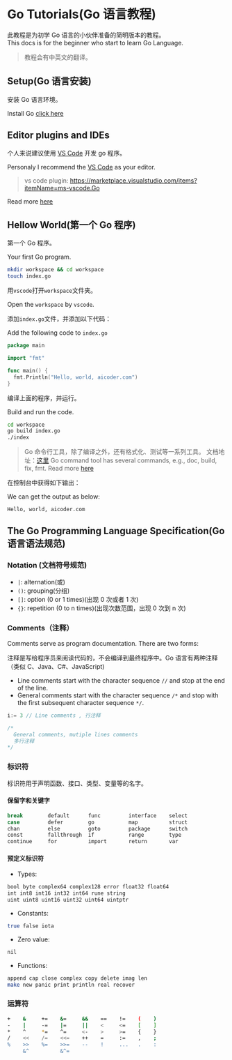 # Go Tutorials(Go 语言教程)

此教程是为初学 Go 语言的小伙伴准备的简明版本的教程。  
This docs is for the beginner who start to learn Go Language.

> 教程会有中英文的翻译。

## Setup(Go 语言安装)

安装 Go 语言环境。

Install Go [click here](https://golang.org/doc/install)

## Editor plugins and IDEs

个人来说建议使用 [VS Code](https://code.visualstudio.com/) 开发 go 程序。

Personaly I recommend the [VS Code](https://code.visualstudio.com/) as your editor.

> vs code plugin: https://marketplace.visualstudio.com/items?itemName=ms-vscode.Go

Read more [here](https://golang.org/doc/editors.html)

## Hellow World(第一个 Go 程序)

第一个 Go 程序。

Your first Go program.

```sh
mkdir workspace && cd workspace
touch index.go
```

用`vscode`打开`workspace`文件夹。

Open the `workspace` by `vscode`.

添加`index.go`文件，并添加以下代码：

Add the following code to `index.go`

```go
package main

import "fmt"

func main() {
  fmt.Println("Hello, world, aicoder.com")
}
```

编译上面的程序，并运行。

Build and run the code.

```sh
cd workspace
go build index.go
./index
```

> Go 命令行工具，除了编译之外，还有格式化、测试等一系列工具。 文档地址：[这里](https://golang.org/doc/cmd)
> Go command tool has several commands, e.g., doc, build, fix, fmt. Read more [here](https://golang.org/doc/cmd)

在控制台中获得如下输出：

We can get the output as below:

```sh
Hello, world, aicoder.com
```

## The Go Programming Language Specification(Go 语言语法规范)

### Notation (文档符号规范)

- `|`: alternation(或)
- `()`: grouping(分组)
- `[]`: option (0 or 1 times)(出现 0 次或者 1 次)
- `{}`: repetition (0 to n times)(出现次数范围，出现 0 次到 n 次)

### Comments（注释）

Comments serve as program documentation. There are two forms:

注释是写给程序员来阅读代码的，不会编译到最终程序中。Go 语言有两种注释（类似 C、Java、C#、JavaScript)

- Line comments start with the character sequence `//` and stop at the end of the line.
- General comments start with the character sequence `/*` and stop with the first subsequent character sequence `*/`.

```go
i:= 3 // Line comments , 行注释

/*
  General comments, mutiple lines comments
  多行注释
*/
```

### 标识符

标识符用于声明函数、接口、类型、变量等的名字。

#### 保留字和关键字

```sh
break        default      func         interface    select
case         defer        go           map          struct
chan         else         goto         package      switch
const        fallthrough  if           range        type
continue     for          import       return       var
```

#### 预定义标识符

- Types:

```sh
bool byte complex64 complex128 error float32 float64
int int8 int16 int32 int64 rune string
uint uint8 uint16 uint32 uint64 uintptr
```

- Constants:

```sh
true false iota
```

- Zero value:

```sh
nil
```

- Functions:

```sh
append cap close complex copy delete imag len
make new panic print println real recover
```

### 运算符

```sh
+    &     +=    &=     &&    ==    !=    (    )
-    |     -=    |=     ||    <     <=    [    ]
*    ^     *=    ^=     <-    >     >=    {    }
/    <<    /=    <<=    ++    =     :=    ,    ;
%    >>    %=    >>=    --    !     ...   .    :
     &^          &^=
```
